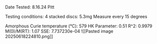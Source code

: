 Date Tested:  8.16.24 Pitt

Testing conditions:
4 stacked discs: 5.3mg
Measure every 15 degrees

Amorphous Curie temperature (°C): 579
HK Parameter: 0.51
R^2: 0.9979
M(0)/M(RT): 1.07
SSE: 7.737230e-04
![[Pasted image 20250618224810.png]]